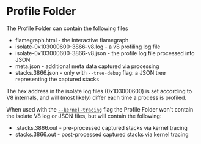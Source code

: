 # Profile Folder

The Profile Folder can contain the following files

* flamegraph.html - the interactive flamegraph
* isolate-0x103000600-3866-v8.log - a v8 profiling log file
* isolate-0x103000600-3866-v8.json - the profile log file processed into JSON
* meta.json - additional meta data captured via processing
* stacks.3866.json - only with `--tree-debug` flag: a JSON tree representing the captured stacks 

The hex address in the isolate log files (0x103000600) is set according
to V8 internals, and will (most likely) differ each time a process is profiled. 

When used with the [`--kernel-tracing`](#--kernel-tracing) flag the Profile Folder won't
contain the isolate V8 log or JSON files, but will contain the following:

* .stacks.3866.out - pre-processed captured stacks via kernel tracing 
* stacks.3866.out - post-processed captured stacks via kernel tracing